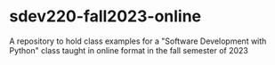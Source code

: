 # sdev220-fall2023-online
A repository to hold class examples for a "Software Development with Python" class taught in online format in the fall semester of 2023
